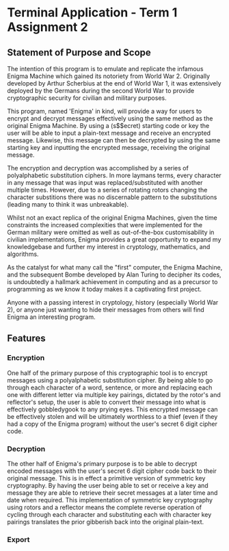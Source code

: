 # Terminal Application - Term 1 Assignment 2
## **Statement of Purpose and Scope**
The intention of this program is to emulate and replicate the infamous Enigma Machine which gained its notoriety from World War 2. Originally developed by Arthur Scherbius at the end of World War 1, it was extensively deployed by the Germans during the second World War to provide cryptographic security for civilian and military purposes.

This program, named 'Enigma' in kind, will provide a way for users to encrypt and decrypt messages effectively using the same method as the original Enigma Machine. By using a (s$$ecret) starting code or key the user will be able to input a plain-text message and receive an encrypted message. Likewise, this message can then be decrypted by using the same starting key and inputting the encrypted message, receiving the original message. 

The encryption and decryption was accomplished by a series of polyalphabetic substitution ciphers. In more laymans terms, every character in any message that was input was replaced/substituted with another multiple times. However, due to a series of rotating rotors changing the character substitions there was no discernable pattern to the substitutions (leading many to think it was unbreakable).

Whilst not an exact replica of the original Enigma Machines, given the time constraints the increased complexities that were implemented for the German military were omitted as well as out-of-the-box customisability in civilian implementations, Enigma provides a great opportunity to expand my knowledgebase and further my interest in cryptology, mathematics, and algorithms. 

As the catalyst for what many call the "first" computer, the Enigma Machine, and the subsequent Bombe developed by Alan Turing to decipher its codes, is undoubtedly a hallmark achievement in computing and as a precursor to programming as we know it today makes it a captivating first project. 

Anyone with a passing interest in cryptology, history (especially World War 2), or anyone just wanting to hide their messages from others will find Enigma an interesting program. 

## **Features**
### Encryption
One half of the primary purpose of this cryptographic tool is to encrypt messages using a polyalphabetic substitution cipher. By being able to go through each character of a word, sentence, or more and replacing each one with different letter via multiple key pairings, dictated by the rotor's and reflector's setup, the user is able to convert their message into what is effectively gobbledygook to any prying eyes. This encrypted message can be effectively stolen and will be ultimately worthless to a thief (even if they had a copy of the Enigma program) without the user's secret 6 digit cipher code. 
### Decryption
The other half of Enigma's primary purpose is to be able to decrypt encoded messages with the user's secret 6 digit cipher code back to their original message. This is in effect a primitive version of symmetric key cryptography. By having the user being able to set or receive a key and message they are able to retrieve their secret messages at a later time and date when required. This implementation of symmetric key cryptography using rotors and a reflector means the complete reverse operation of cycling through each character and substituting each with character key pairings translates the prior gibberish back into the original plain-text.
### Export